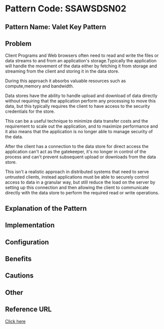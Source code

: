 # Pattern Code: SSAWSDSN02

## Pattern Name: Valet Key Pattern

## Problem

Client Programs and Web browsers often need to read and write the files or data streams to and from an application's storage.Typically the application will handle the movement of the data either by fetching it from storage and streaming from the client and storing it in the data store.

During this approach it absorbs valuable resources such as compute,memory and bandwidth.

Data stores have the ability to handle upload and download of data directly without requiring that the application perform any processing to move this data, but this typically requires the client to have access to the security credentials for the store.

This can be a useful technique to minimize data transfer costs and the requirement to scale out the application, and to maximize performance and it also means that the application is no longer able to manage security of the data.

After the client has a connection to the data store for direct access the application can't act as the gatekeeper, it's no longer in control of the process and can't prevent subsequent upload or downloads from the data store.

This isn't a realistic approach in distributed systems that need to serve untrusted clients, instead applications must be able to securely control access to data in a granular way, but still reduce the load on the server by setting up this connection and then allowing the client to communicate directly with the data store to perform the required read or write operations.

## Explanation of the Pattern

## Implementation

## Configuration

## Benefits

## Cautions

## Other

## Reference URL

[Click here](https://docs.microsoft.com/en-us/azure/architecture/patterns/valet-key)